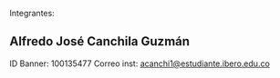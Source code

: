 Integrantes:

## Alfredo José Canchila Guzmán
ID Banner: 100135477
Correo inst: acanchi1@estudiante.ibero.edu.co
